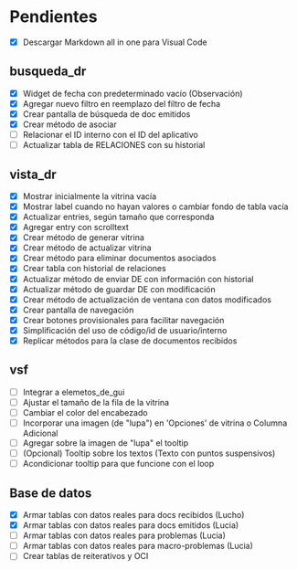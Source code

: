 # Pendientes
- [x] Descargar Markdown all in one para Visual Code

## busqueda_dr
- [x] Widget de fecha con predeterminado vacío (Observación)
- [x] Agregar nuevo filtro en reemplazo del filtro de fecha
- [x] Crear pantalla de búsqueda de doc emitidos
- [x] Crear método de asociar
- [ ] Relacionar el ID interno con el ID del aplicativo
- [ ] Actualizar tabla de RELACIONES con su historial

## vista_dr
- [x] Mostrar inicialmente la vitrina vacía
- [x] Mostrar label cuando no hayan valores o cambiar fondo de tabla vacía
- [x] Actualizar entries, según tamaño que corresponda
- [x] Agregar entry con scrolltext
- [x] Crear método de generar vitrina
- [x] Crear método de actualizar vitrina
- [x] Crear método para eliminar documentos asociados
- [x] Crear tabla con historial de relaciones
- [x] Actualizar método de enviar DE con información con historial
- [x] Actualizar método de guardar DE con modificación
- [x] Crear método de actualización de ventana con datos modificados
- [x] Crear pantalla de navegación
- [x] Crear botones provisionales para facilitar navegación
- [x] Simplificación del uso de código/id de usuario/interno
- [x] Replicar métodos para la clase de documentos recibidos

## vsf
- [ ] Integrar a elemetos_de_gui
- [ ] Ajustar el tamaño de la fila de la vitrina
- [ ] Cambiar el color del encabezado
- [ ] Incorporar una imagen (de "lupa") en 'Opciones' de vitrina o Columna Adicional
- [ ] Agregar sobre la imagen de "lupa" el tooltip
- [ ] (Opcional) Tooltip sobre los textos (Texto con puntos suspensivos)
- [ ] Acondicionar tooltip para que funcione con el loop

## Base de datos
- [x] Armar tablas con datos reales para docs recibidos (Lucho)
- [x] Armar tablas con datos reales para docs emitidos (Lucia)
- [ ] Armar tablas con datos reales para problemas (Lucia)
- [ ] Armar tablas con datos reales para macro-problemas (Lucia)
- [ ] Crear tablas de reiterativos y OCI